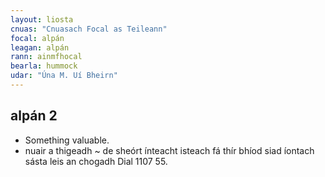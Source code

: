 ```yaml
---
layout: liosta
cnuas: "Cnuasach Focal as Teileann"
focal: alpán
leagan: alpán
rann: ainmfhocal
bearla: hummock
udar: "Úna M. Uí Bheirn"
---
```


## alpán 2

* Something valuable.
* nuair a thigeadh ~ de sheórt ínteacht isteach fá thír
 bhíod siad íontach sásta leis an chogadh Dial 1107 55.
